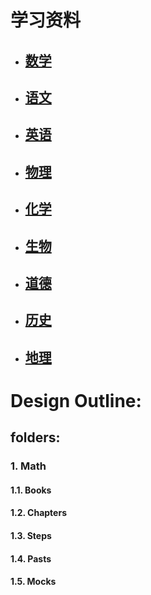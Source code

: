 # 学习资料
  * ## [数学](./math.md)
  * ## [语文](./chinese.md)
  * ## [英语](./english.md)
  * ## [物理](./physics.md)
  * ## [化学](./chemistry.md)
  * ## [生物](./biology.md)
  * ## [道德](./ethics.md)
  * ## [历史](./history.md)
  * ## [地理](./geography.md)


# Design Outline:
## folders:
### 1. Math
#### 1.1. Books
#### 1.2. Chapters
#### 1.3. Steps
#### 1.4. Pasts
#### 1.5. Mocks
